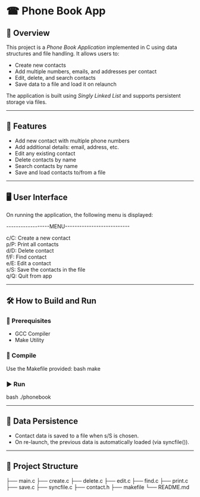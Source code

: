 # ☎ Phone Book App

## 📘 Overview

This project is a *Phone Book Application* implemented in C using data structures and file handling. It allows users to:
- Create new contacts
- Add multiple numbers, emails, and addresses per contact
- Edit, delete, and search contacts
- Save data to a file and load it on relaunch

The application is built using *Singly Linked List* and supports persistent storage via files.

---

## 🎯 Features

- Add new contact with multiple phone numbers
- Add additional details: email, address, etc.
- Edit any existing contact
- Delete contacts by name
- Search contacts by name
- Save and load contacts to/from a file

---

## 🖥 User Interface

On running the application, the following menu is displayed:


------------------MENU---------------------------

c/C:  Create a new contact  
p/P:  Print all contacts  
d/D:  Delete contact  
f/F:  Find contact  
e/E:  Edit a contact  
s/S:  Save the contacts in the file  
q/Q:  Quit from app


---

## 🛠 How to Build and Run

### 🧾 Prerequisites
- GCC Compiler
- Make Utility

### 🔧 Compile
Use the Makefile provided:
bash
make


### ▶ Run
bash
./phonebook


---

## 💾 Data Persistence

- Contact data is saved to a file when s/S is chosen.
- On re-launch, the previous data is automatically loaded (via syncfile()).

---

## 📁 Project Structure

├── main.c
├── create.c
├── delete.c
├── edit.c
├── find.c
├── print.c
├── save.c
├── syncfile.c
├── contact.h
├── makefile
└── README.md
